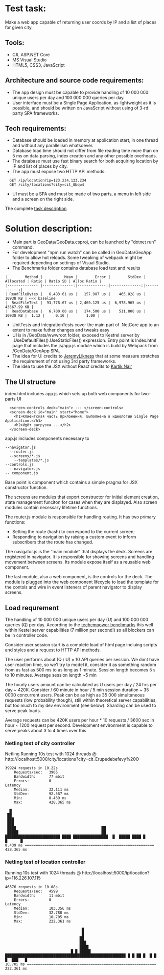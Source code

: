# Test task:
Make a web app capable of returning user coords by IP and a list of places for given city.

## Tools:
- C#, ASP.NET Core
- MS Visual Studio
- HTML5, CSS3, JavaScript

## Architecture and source code requirements:
- The app design must be capable to provide handling of 10 000 000 unique users per day and 100 000 000 queries per day.
- User interface must be a Single Page Application, as lightweight as it is possible, and should be written on JavaScript without using of 3-rd party SPA frameworks.

## Tech requirements:
- Database should be loaded in memory at application start, in one thread and without any parallelism whatsoever.
- Database load time should not differ from file reading time more than on 5 ms on data parsing, index creation and any other possible overheads.
- The database must use fast binary search for both acquiring location by IP and list of places by city.
- The app must expose two HTTP API methods:
```
  GET /ip/location?ip=123.234.123.234
  GET /city/locations?city=cit_Gbqw4
```
- UI must be a SPA and must be made of two parts, a menu in left side and a screen on the right side.

The complete [task description](https://www.metaquotes.net/ru/company/vacancies/tests/dot-net)

# Solution description:
- Main part is GeoData/GeoData.csproj, can be launched by "dotnet run" command. 
- For development "npm run watch" can be called in GeoData/GeoApp folder to allow hot reloads. Some tweaking of webpack might be required depending on settings of Visual Studio.
- The Benchmarks folder contains database load test and results
```
|        Method |          Mean |        Error |        StdDev |   Allocated | Ratio | Ratio SD | Alloc Ratio |
|-------------- |--------------:|-------------:|--------------:|------------:|
| ReadFileBytes |   6,483.61 us |   157.987 us |    465.828 us |    10938 KB | <<< baseline
|  ReadFileText |  93,778.67 us | 2,460.125 us |  6,978.965 us | 43567.99 KB |
|  ReadDatabase |   6,700.00 us |   174.500 us |    511.800 us |    10938 KB |  1.12 |     0.10 |        1.00 |
```
- UnitTests and IntegrationTests cover the main part of .NetCore app to an extent to make futher changes and tweaks easy
- UI is in /GeoData/wwwroot folder, exposed to Kestrel server by   .UseDefaultFiles().UseStaticFiles() expression. Entry point is Index.html page that includes the js/app.js module which is build by Webpack from /GeoData/GeoApp SPA.
- The idea for UI credits to [JeremyLikness](https://github.com/JeremyLikness/vanillajs-deck/) that at some measure stretches the requirement of not using 3rd party frameworks.
- The idea to use the JSX without React credits to [Kartik Nair](https://dev.to/kartiknair)

## The UI structure
index.html includes app.js which sets up both web components for two-parts UI 
```
  <screen-controls deck="main"> --- </screen-controls>
  <screen-deck id="main" start="home">
    <h1>Клиентская часть приложения. Выполнена в идеологии Single Page Application.</h1>
    <h2>Идёт загрузка ...</h2>
  </screen-deck>
```	

app.js includes components necessary to
```
--navigator.js
  --router.js
  --screens/*.js
    --templates/*.js
--controls.js
  --navigator.js
-- component.js
```
Base point is component which contains a simple pragma for JSX constructor function. 

The screens are modules that export constructor for initial element creation, state management funciton for cases when they are displayed. Also screen modules contain necessary lifetime functions.  

The router.js module is responsible for handling routing. It has two primary functions:
- Setting the route (hash) to correspond to the current screen;
- Responding to navigation by raising a custom event to inform subscribers that the route has changed.

The navigator.js is the “main module” that displays the deck. Screens are registered in navigator. It is responsible for showing screens and handling movement between screens. Its module expose itself as a reusable web component. 

The last module, also a web component, is the controls for the deck. The module is plugged into the web component lifecycle to load the template for the contols and wire in event listeners of parent navigator to display screens.

## Load requrement
The handling of 10 000 000 unique users per day (U) and 100 000 000 queries (Q) per day.
According to the [techempower benchmarks](https://www.techempower.com/benchmarks/#section=test&runid=8ca46892-e46c-4088-9443-05722ad6f7fb&hw=ph&test=plaintext) this  well within Kestel server capabilities (7 million per second!) so all blockers can be in controller code.

Consider user session start is a complete load of html page incluing scripts and styles and a request to HTTP API methods.

The user performs about (Q / U) = 10 API queries per session. We dont have user reaction time, so we'l try to model it, consider it as something random from as fast as 500 ms to as long as 1 minute.
Session length becomes 5 s to 10 minutes. Average session length ~5 min

The hourly users amount can be calculated as U users per day / 24 hrs per day ~ 420K. Consider / 60 minute in hour / 5 min session duration ~ 35 0000 concurrent users.  Peak can be as high as 35 000 simultaneous requests (low probability though), still within theoretical server capabilities, but too much to my dev environment (see below). Sharding can be used to serve peak loads.

Average requests can be 420K users per hour \* 10 requests / 3600 sec in hour ~ 1200 request per second. Development environment is capable to serve peaks about 3 to 4 times over this.

### Netling test of city controller
Netling Running 10s test with 1024 threads @ http://localhost:5000/city/locations?city=cit_Erupedebefevy%20O

```
39924 requests in 10.22s
    Requests/sec:   3905
    Bandwidth:      77 mbit
    Errors:         0
Latency
    Median:         32.111 ms
    StdDev:         92.587 ms
    Min:            8.439 ms
    Max:            428.365 ms

  █
 ██
 ███
 ███
 ████                                       ██
 █████                                      ██
█████████████████████████ ████ ████████████████  █  █████ ████ █        █      █
8.439 ms ===========================================================  428.365 ms
```
### Netling test of location controller
Running 10s test with 1024 threads @ http://localhost:5000/ip/location?ip=116.226.107.115
```
46376 requests in 10.08s
    Requests/sec:   4599
    Bandwidth:      11 mbit
    Errors:         0
Latency
    Median:         103.356 ms
    StdDev:         32.780 ms
    Min:            10.705 ms
    Max:            222.361 ms

                                   █
                                   █
                                  ██
                                  ███
                                  ████
                              █ █ █████
███████████████████████████████████████████████████████ █ █ ██ █  █ █ █  ███   █
10.705 ms =========================================================== 222.361 ms
```